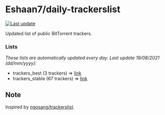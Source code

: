 
# Eshaan7/daily-trackerslist 

[![Last update](https://img.shields.io/badge/Last%20update-19/08/2021-blue.svg)](#)

Updated list of public BitTorrent trackers.

### Lists
*These lists are automatically updated every day. Last update 19/08/2021 (_dd/mm/yyyy_):*

* trackers_best (3 trackers) => [link](https://raw.githubusercontent.com/eshaan7/daily-trackerslist/master/trackers_best.txt)
* trackers_stable (67 trackers) => [link](https://raw.githubusercontent.com/eshaan7/daily-trackerslist/master/trackers_stable.txt)

## Note

Inspired by [ngosang/trackerslist](https://github.com/ngosang/trackerslist).
